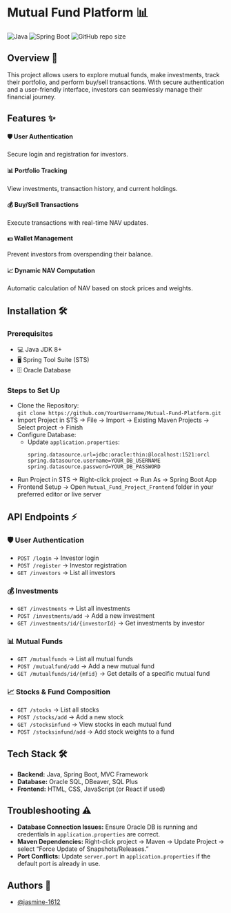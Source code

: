 # Mutual Fund Platform 📊
![Java](https://img.shields.io/badge/Java-8+-blue)
![Spring Boot](https://img.shields.io/badge/SpringBoot-2.5.0-green)
![GitHub repo size](https://img.shields.io/github/repo-size/YourUsername/RepoName)


## Overview 💼

This project allows users to explore mutual funds, make investments, track their portfolio, and perform buy/sell transactions. With secure authentication and a user-friendly interface, investors can seamlessly manage their financial journey.

## Features ✨

#### 🛡 User Authentication
Secure login and registration for investors.

#### 📊 Portfolio Tracking
View investments, transaction history, and current holdings.

#### 💰 Buy/Sell Transactions
Execute transactions with real-time NAV updates.

#### 💵 Wallet Management
Prevent investors from overspending their balance.

#### 📈 Dynamic NAV Computation
Automatic calculation of NAV based on stock prices and weights.


## Installation 🛠

### Prerequisites
- 💻 Java JDK 8+
- 🖥 Spring Tool Suite (STS)
- 🗄 Oracle Database

### Steps to Set Up
- Clone the Repository:  
  `git clone https://github.com/YourUsername/Mutual-Fund-Platform.git`
- Import Project in STS → File → Import → Existing Maven Projects → Select project → Finish
- Configure Database:
  - Update `application.properties`:
    ```properties
    spring.datasource.url=jdbc:oracle:thin:@localhost:1521:orcl
    spring.datasource.username=YOUR_DB_USERNAME
    spring.datasource.password=YOUR_DB_PASSWORD
    ```
- Run Project in STS → Right-click project → Run As → Spring Boot App
- Frontend Setup → Open `Mutual_Fund_Project_Frontend` folder in your preferred editor or live server


## API Endpoints ⚡

### 🛡 User Authentication
- `POST /login` → Investor login
- `POST /register` → Investor registration
- `GET /investors` → List all investors

### 💰 Investments
- `GET /investments` → List all investments
- `POST /investments/add` → Add a new investment
- `GET /investments/id/{investorId}` → Get investments by investor

### 📊 Mutual Funds
- `GET /mutualfunds` → List all mutual funds
- `POST /mutualfund/add` → Add a new mutual fund
- `GET /mutualfunds/id/{mfid}` → Get details of a specific mutual fund

### 📈 Stocks & Fund Composition
- `GET /stocks` → List all stocks
- `POST /stocks/add` → Add a new stock
- `GET /stocksinfund` → View stocks in each mutual fund
- `POST /stocksinfund/add` → Add stock weights to a fund



## Tech Stack 🛠
- **Backend:** Java, Spring Boot, MVC Framework
- **Database:** Oracle SQL, DBeaver, SQL Plus
- **Frontend:** HTML, CSS, JavaScript (or React if used)


## Troubleshooting ⚠️
- **Database Connection Issues:** Ensure Oracle DB is running and credentials in `application.properties` are correct.
- **Maven Dependencies:** Right-click project → Maven → Update Project → select “Force Update of Snapshots/Releases.”
- **Port Conflicts:** Update `server.port` in `application.properties` if the default port is already in use.


## Authors 👤

- [@jasmine-1612](https://github.com/jasmine-1612)
